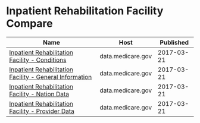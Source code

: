 # Inpatient Rehabilitation Facility Compare

Name | Host | Published
---- | ---- | ---------
[Inpatient Rehabilitation Facility - Conditions](../datasets/ka5z-ibe3.md) | data.medicare.gov | 2017-03-21
[Inpatient Rehabilitation Facility - General Information](../datasets/7t8x-u3ir.md) | data.medicare.gov | 2017-03-21
[Inpatient Rehabilitation Facility - Nation Data](../datasets/nasn-k89k.md) | data.medicare.gov | 2017-03-21
[Inpatient Rehabilitation Facility - Provider Data](../datasets/v9e4-nwhh.md) | data.medicare.gov | 2017-03-21

